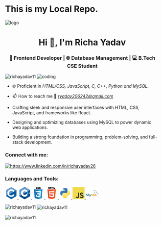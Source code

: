 #  This is my Local Repo.
![logo](search-ms:displayname=Search%20Results%20in%20Documents&crumb=System.Generic.String%3Ablue&crumb=location:C%3A%5CUsers%5CRicha%20Yadav%5COneDrive%5CDocuments)
<h1 align="center">Hi 👋, I'm Richa Yadav</h1>
<h3 align="center">🚀 Frontend Developer | 🌐 Database Management | 💻 B.Tech CSE Student</h3>

<img align="right" alt="coding" width="400" src="https://user-images.githubusercontent.com/55389276/140866485-8fb1c876-9a8f-4d6a-98dc-08c4981eaf70.gif">

<p align="left"> <img src="https://komarev.com/ghpvc/?username=meenakshi0001&label=Profile%20views&color=0e75b6&style=flat" alt="richayadav11" /> </p>

- 🌐 Proficient in *HTML/CSS, JavaScript, C, C++, Python and MySQL.*

- 📫 How to reach me 📧 *ryadav206242@gmail.com*

- Crafting sleek and responsive user interfaces with HTML, CSS, JavaScript, and frameworks like React.

- Designing and optimizing databases using MySQL to power dynamic web applications.

- Building a strong foundation in programming, problem-solving, and full-stack development.


<h3 align="left">Connect with me:</h3>
<p align="left">
<a href="https://www.linkedin.com/in/richayadav26" target="blank"><img align="center" src="https://raw.githubusercontent.com/rahuldkjain/github-profile-readme-generator/master/src/images/icons/Social/linked-in-alt.svg" alt="https://www.linkedin.com/in/richayadav26" height="30" width="40" /></a>
</p>

<h3 align="left">Languages and Tools:</h3>
<p align="left"> <a href="https://www.cprogramming.com/" target="_blank" rel="noreferrer"> <img src="https://raw.githubusercontent.com/devicons/devicon/master/icons/c/c-original.svg" alt="c" width="40" height="40"/> </a> <a href="https://cplusplus.com/" target="_blank" rel="noreferrer">
  <img src="https://raw.githubusercontent.com/devicons/devicon/master/icons/cplusplus/cplusplus-original.svg" alt="C++" width="40" height="40" />
</a><a href="https://www.w3schools.com/css/" target="_blank" rel="noreferrer"> <img src="https://raw.githubusercontent.com/devicons/devicon/master/icons/css3/css3-original-wordmark.svg" alt="css3" width="40" height="40"/> </a> <a href="https://www.w3.org/html/" target="_blank" rel="noreferrer"> <img src="https://raw.githubusercontent.com/devicons/devicon/master/icons/html5/html5-original-wordmark.svg" alt="html5" width="40" height="40"/> </a> <a href="https://www.python.com" target="_blank" rel="noreferrer"> <img src="https://raw.githubusercontent.com/devicons/devicon/master/icons/python/python-original.svg" alt="java" width="40" height="40"/> </a> <a href="https://developer.mozilla.org/en-US/docs/Web/JavaScript" target="_blank" rel="noreferrer"> <img src="https://raw.githubusercontent.com/devicons/devicon/master/icons/javascript/javascript-original.svg" alt="javascript" width="40" height="40"/> </a> <a href="https://www.mysql.com/" target="_blank" rel="noreferrer"> <img src="https://raw.githubusercontent.com/devicons/devicon/master/icons/mysql/mysql-original-wordmark.svg" alt="mysql" width="40" height="40"/> </a> <a target="_blank" rel="noreferrer"> </a>  </p>

<p><img align="left" src="https://github-readme-stats.vercel.app/api/top-langs?username=richayadav11&show_icons=true&locale=en&layout=compact" alt="richayadav11" /></p>

<p>&nbsp;<img align="center" src="https://github-readme-stats.vercel.app/api?username=richayadav11&show_icons=true&locale=en" alt="richayadav11" /></p>

<p><img align="center" src="https://github-readme-streak-stats.herokuapp.com/?user=richayadav11&" alt="richayadav11" /></p>
